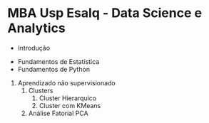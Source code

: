 # MBA Usp Esalq - Data Science e Analytics

* Introdução
- Fundamentos de Estatística
- Fundamentos de Python
  
1. Aprendizado não supervisionado
    1. Clusters
       1. Cluster Hierarquico
       2. Cluster com KMeans
    2. Análise Fatorial PCA
